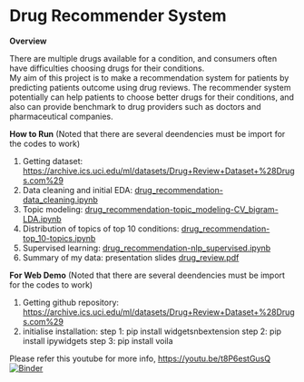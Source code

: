 # Drug Recommender System
  
__Overview__  
  
  
There are multiple drugs available for a condition, and consumers often have difficulties choosing drugs for their conditions.   
My aim of this project is to make a recommendation system for patients by predicting patients outcome using drug reviews. 
The recommender system potentially can help patients to choose better drugs for their conditions, and also can provide benchmark to drug providers such as doctors and pharmaceutical companies.  
  
__How to Run__  (Noted that there are several deendencies must be import for the codes to work)
1. Getting dataset: https://archive.ics.uci.edu/ml/datasets/Drug+Review+Dataset+%28Drugs.com%29  
2. Data cleaning and initial EDA: [drug_recommendation-data_cleaning.ipynb](https://github.com/jisong316/drug-recommendation/blob/master/drug_recommendation-data_cleaning.ipynb)  
3. Topic modeling: [drug_recommendation-topic_modeling-CV_bigram-LDA.ipynb](https://github.com/jisong316/drug-recommendation/blob/master/drug_recommendation-topic_modeling-CV_bigram-LDA.ipynb)  
4. Distribution of topics of top 10 conditions: [drug_recommendation-top_10-topics.ipynb](https://github.com/jisong316/drug-recommendation/blob/master/drug_recommendation-top_10-topics.ipynb)  
5. Supervised learning: [drug_recommendation-nlp_supervised.ipynb](https://github.com/jisong316/drug-recommendation/blob/master/drug_recommendation-nlp_supervised.ipynb)  
6. Summary of my data: presentation slides [drug_review.pdf](https://github.com/jisong316/drug-recommendation/blob/master/drug_review.pdf)


__For Web Demo__  (Noted that there are several deendencies must be import for the codes to work)
1. Getting github repository: https://archive.ics.uci.edu/ml/datasets/Drug+Review+Dataset+%28Drugs.com%29  
2. initialise installation: 
step 1: pip install widgetsnbextension
step 2: pip install ipywidgets
step 3: pip install voila

Please refer this youtube for more info, https://youtu.be/t8P6estGusQ
[![Binder](https://mybinder.org/badge_logo.svg)](https://mybinder.org/v2/gh/dennisanzi21/drug-recommendation/HEAD?urlpath=%2Fvoila%2Frender%2Ftest.ipynb)